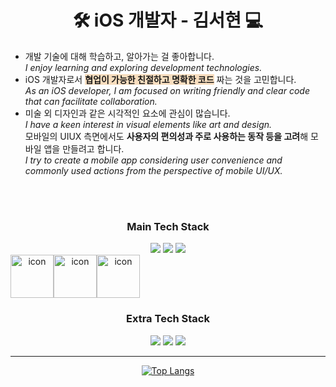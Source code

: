 <!DOCTYPE html>
<html>
<head>
</head>
<div align="center">  <h1>🛠 iOS 개발자 - 김서현 💻</h1> </div>
<!--[![Hits](https://hits.seeyoufarm.com/api/count/incr/badge.svg?url=https%3A%2F%2Fgithub.com%2Fgjbae1212%2Fhit-counter&count_bg=%23000000&title_bg=%23497AFF&icon=github.svg&icon_color=%23FFF6A1&title=hits&edge_flat=false)](https://hits.seeyoufarm.com)-->
 <ul align="left">
        <li>
         개발 기술에 대해 학습하고, 알아가는 걸 좋아합니다. <br>
         <i>I enjoy learning and exploring development technologies.</i>
        </li>
        <li>
         iOS 개발자로서 <strong style='background-color:#F7DDBE'>협업이 가능한 친절하고 명확한 코드</strong> 짜는 것을 고민합니다.<br>
         <i>As an iOS developer, I am focused on writing friendly and clear code that can facilitate collaboration.</i>
        </li>
        <li>
         미술 외 디자인과 같은 시각적인 요소에 관심이 많습니다. <br/>
         <i>I have a keen interest in visual elements like art and design.</i> <br>
         모바일의 UIUX 측면에서도 <strong>사용자의 편의성과 주로 사용하는 동작 등을 고려</strong>해 모바일 앱을 만들려고 합니다.<br>
         <i>I try to create a mobile app considering user convenience and commonly used actions from the perspective of mobile UI/UX.</i>
        </li>
    </ul>
<div align="center">


   


<!-- ![Seohyun's GitHub stats](https://github-readme-stats.vercel.app/api?username=cestbonciel&show_icons=true&theme=radical) -->
 <br/>
<!-- [![Top Langs](https://github-readme-stats.vercel.app/api/top-langs/?username=cestbonciel)](https://github.com/cestbonciel/github-readme-stats) -->
<!-- [![Top Langs](https://github-readme-stats.vercel.app/api/top-langs/?username=cestbonciel&layout=compact&hide=javascript,html,php,css)](https://github.com/cestbonciel/github-readme-stats) -->
 <br/>

<h3>Main Tech Stack</h3>
<a href="https://developer.apple.com/kr/xcode/swiftui/" target="_blank"><img src="https://img.shields.io/badge/SwiftUI-066FFD?style=for-the-badge&logo=Swift&logoColor=white"/></a>
<a href="https://developer.apple.com/kr/swift/" target="_blank"> <img src="https://img.shields.io/badge/Swift(UIKit)-orange?style=for-the-badge&logo=Swift&logoColor=white"/></a>
<a href="#"><img src="https://img.shields.io/badge/Git-d5d5d5?style=for-the-badge&logo=git&logoColor=EA4E31"/></a>
 <br/>
  <div style="display: flex; align-items: flex-start;"><img src="https://techstack-generator.vercel.app/swift-icon.svg" alt="icon" width="69" height="69" /><img src="https://techstack-generator.vercel.app/github-icon.svg" alt="icon" width="69" height="69" /><img src="https://techstack-generator.vercel.app/restapi-icon.svg" alt="icon" width="69" height="69" /></div>
<h3>Extra Tech Stack</h3>
<a href="[HTML](https://developer.mozilla.org/en-US/docs/Learn/Getting_started_with_the_web/HTML_basics)" target="_blank"><img src="https://img.shields.io/badge/HTML5-E34F26?style=for-the-badge&logo=HTML5&logoColor=white"></a>
<a href="[CSS3]([https://developer.mozilla.org/en-US/docs/Learn/Getting_started_with_the_web/HTML_basics](https://developer.mozilla.org/ko/docs/Learn/Getting_started_with_the_web/CSS_basics))" target="_blank"><img src="https://img.shields.io/badge/CSS3-3595D0?style=for-the-badge&logo=CSS3&logoColor=white"></a>
 <a href="https://kimseohyun.notion.site/Shyun-Cloud-AI-iOS-mobile-aa785e648db64686b1260f66afb2438d" target="_blank"><img src="https://img.shields.io/badge/Notion-000000?style=for-the-badge&logo=Notion&logoColor=white"/></a>

<br/>
<hr class="solid">

[![Top Langs](https://github-readme-stats.vercel.app/api/top-langs/?username=cestbonciel&layout=compact&hide=javascript,html,php,css)](https://github.com/cestbonciel/github-readme-stats)

</div>
</html>
